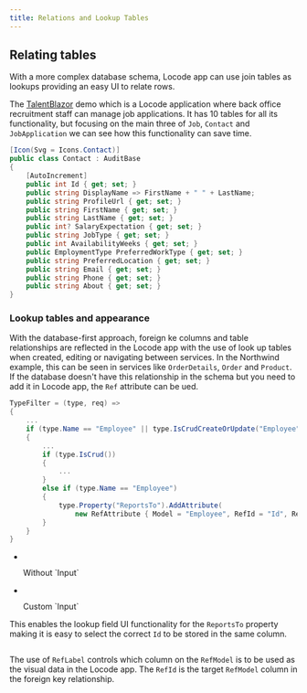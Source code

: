 ```yaml
---
title: Relations and Lookup Tables
---
```


## Relating tables

With a more complex database schema, Locode app can use join tables as lookups providing an easy UI to relate rows.

The [TalentBlazor]() demo which is a Locode application where back office recruitment staff can manage job applications.
It has 10 tables for all its functionality, but focusing on the main three of `Job`, `Contact` and `JobApplication` we can
see how this functionality can save time.

```csharp
[Icon(Svg = Icons.Contact)]
public class Contact : AuditBase
{
    [AutoIncrement]
    public int Id { get; set; }
    public string DisplayName => FirstName + " " + LastName;
    public string ProfileUrl { get; set; }
    public string FirstName { get; set; }
    public string LastName { get; set; }
    public int? SalaryExpectation { get; set; }
    public string JobType { get; set; }
    public int AvailabilityWeeks { get; set; }
    public EmploymentType PreferredWorkType { get; set; }
    public string PreferredLocation { get; set; }
    public string Email { get; set; }
    public string Phone { get; set; }
    public string About { get; set; }
}
```


### Lookup tables and appearance

With the database-first approach, foreign ke columns and table relationships are reflected in the Locode app with the use of
look up tables when created, editing or navigating between services. In the Northwind example, this can be seen in services like
`OrderDetails`, `Order` and `Product`. If the database doesn't have this relationship in the schema but you need
to add it in Locode app, the `Ref` attribute can be ued.

```csharp
TypeFilter = (type, req) =>
{
    ...
    if (type.Name == "Employee" || type.IsCrudCreateOrUpdate("Employee"))
    {
        ...
        if (type.IsCrud())
        {
            ...
        }
        else if (type.Name == "Employee")
        {
            type.Property("ReportsTo").AddAttribute(
                new RefAttribute { Model = "Employee", RefId = "Id", RefLabel = "LastName" });
        }
    }
}
```

<ul role="list" class="m-4 grid grid-cols-1 xl:grid-cols-2 gap-x-4 gap-y-8 xl:gap-x-8">
  <li class="relative">
    <div class="group block w-full aspect-w-13 aspect-h-6 rounded-lg bg-gray-100 focus-within:ring-2 focus-within:ring-offset-2 focus-within:ring-offset-gray-100 focus-within:ring-indigo-500 overflow-hidden">
      <img src="/images/locode/database-first-northwind-input-1.png" alt="" class="object-cover pointer-events-none group-hover:opacity-75">
    </div>
    <p class="block text-sm font-medium text-gray-500 pointer-events-none">Without `Input`</p>
  </li>
  <li class="relative">
    <div class="group block w-full aspect-w-13 aspect-h-6  rounded-lg bg-gray-100 focus-within:ring-2 focus-within:ring-offset-2 focus-within:ring-offset-gray-100 focus-within:ring-indigo-500 overflow-hidden">
      <img src="/images/locode/database-first-northwind-input-2.png" alt="" class="object-cover pointer-events-none group-hover:opacity-75">
    </div>
    <p class="block text-sm font-medium text-gray-500 pointer-events-none">Custom `Input`</p>
  </li>
</ul>

This enables the lookup field UI functionality for the `ReportsTo` property making it is easy to select the correct `Id` to be stored in the same column.

<img src="/images/locode/locode-lookup.gif" alt="" class="object-cover pointer-events-none group-hover:opacity-75">

The use of `RefLabel` controls which column on the `RefModel` is to be used as the visual data in the Locode app. The `RefId` is the target `RefModel` column in the foreign key relationship.

